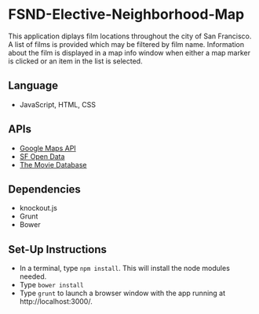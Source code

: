 # FSND-Elective-Neighborhood-Map

This application diplays film locations throughout the city of San Francisco.  A list of films is provided which may be filtered by film name.  Information about the film is displayed in a map info window when either a map marker is clicked or an item in the list is selected.

## Language
- JavaScript, HTML, CSS

## APIs
- [Google Maps API](https://developers.google.com/maps/)
- [SF Open Data](https://data.sfgov.org/)
- [The Movie Database](https://www.themoviedb.org)

## Dependencies
- knockout.js
- Grunt
- Bower

## Set-Up Instructions
- In a terminal, type `npm install`.  This will install the node modules needed.
- Type `bower install`
- Type `grunt` to launch a browser window with the app running at http://localhost:3000/.
